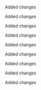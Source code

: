 Added changes

Added changes

Added changes

Added changes

Added changes

Added changes

Added changes

Added changes

Added changes

